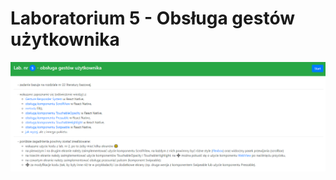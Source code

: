 # Laboratorium 5 - Obsługa gestów użytkownika

![1](https://raw.githubusercontent.com/jagodalewandowska/aplikacje-mobilne-lewandowska-185ic/master/Lab5/screenshots/1.png)